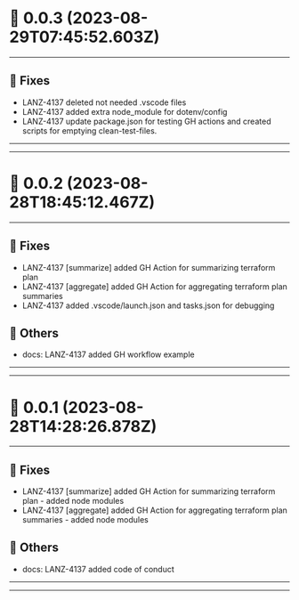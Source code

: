 # :confetti_ball: 0.0.3 (2023-08-29T07:45:52.603Z)
- - -
## :bug: Fixes
* LANZ-4137 deleted not needed .vscode files
* LANZ-4137 added extra node_module for dotenv/config
* LANZ-4137 update package.json for testing GH actions and created scripts for emptying clean-test-files.
- - -
- - -
# :confetti_ball: 0.0.2 (2023-08-28T18:45:12.467Z)
- - -
## :bug: Fixes
* LANZ-4137 [summarize] added GH Action for summarizing terraform plan
* LANZ-4137 [aggregate] added GH Action for aggregating terraform plan summaries
* LANZ-4137 added .vscode/launch.json and tasks.json for debugging
## :newspaper: Others
* docs: LANZ-4137 added GH workflow example
- - -
- - -
# :confetti_ball: 0.0.1 (2023-08-28T14:28:26.878Z)
- - -
## :bug: Fixes
* LANZ-4137 [summarize] added GH Action for summarizing terraform plan - added node modules
* LANZ-4137 [aggregate] added GH Action for aggregating terraform plan summaries - added node modules
## :newspaper: Others
* docs: LANZ-4137 added code of conduct
- - -
- - -
